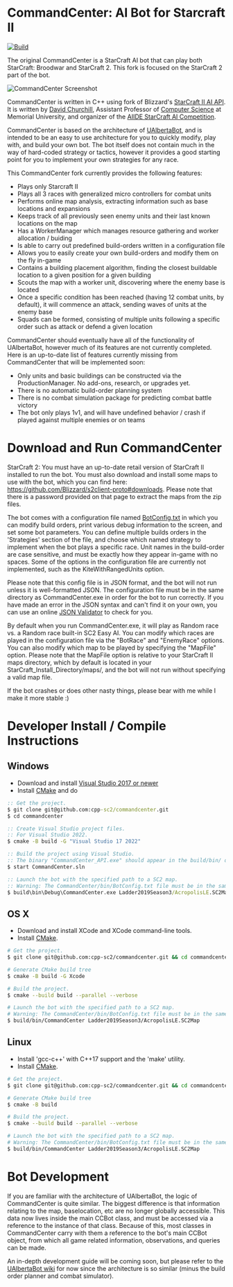 # CommandCenter: AI Bot for Starcraft II

[![Build](https://github.com/cpp-sc2/commandcenter/actions/workflows/ci.yml/badge.svg)](https://github.com/cpp-sc2/commandcenter/actions/workflows/ci.yml)

The original CommandCenter is a StarCraft AI bot that can play both StarCraft: Broodwar and StarCraft 2. This fork is focused on the StarCraft 2 part of the bot.

![CommandCenter Screenshot](https://i.imgur.com/SbTymsO.jpg)

CommandCenter is written in C++ using fork of Blizzard's [StarCraft II AI API](https://github.com/cpp-sc2/cpp-sc2). It is written by [David Churchill](http://www.cs.mun.ca/~dchurchill/), Assistant Professor of [Computer Science](https://www.cs.mun.ca/) at Memorial University, and organizer of the [AIIDE StarCraft AI Competition](http://www.cs.mun.ca/~dchurchill/starcraftaicomp/).

CommandCenter is based on the architecture of [UAlbertaBot](https://github.com/davechurchill/ualbertabot/wiki), and is intended to be an easy to use architecture for you to quickly modify, play with, and build your own bot. The bot itself does not contain much in the way of hard-coded strategy or tactics, however it provides a good starting point for you to implement your own strategies for any race. 

This CommandCenter fork currently provides the following features:
* Plays only Starcraft II
* Plays all 3 races with generalized micro controllers for combat units
* Performs online map analysis, extracting information such as base locations and expansions
* Keeps track of all previously seen enemy units and their last known locations on the map
* Has a WorkerManager which manages resource gathering and worker allocation / buiding
* Is able to carry out predefined build-orders written in a configuration file
* Allows you to easily create your own build-orders and modify them on the fly in-game
* Contains a building placement algorithm, finding the closest buildable location to a given position for a given building 
* Scouts the map with a worker unit, discovering where the enemy base is located
* Once a specific condition has been reached (having 12 combat units, by default), it will commence an attack, sending waves of units at the enemy base
* Squads can be formed, consisting of multiple units following a specific order such as attack or defend a given location

CommandCenter should eventually have all of the functionality of UAlbertaBot, however much of its features are not currently completed. Here is an up-to-date list of features currently missing from CommandCenter that will be implemented soon:
* Only units and basic buildings can be constructed via the ProductionManager. No add-ons, research, or upgrades yet.
* There is no automatic build-order planning system
* There is no combat simulation package for predicting combat battle victory
* The bot only plays 1v1, and will have undefined behavior / crash if played against multiple enemies or on teams

# Download and Run CommandCenter

StarCraft 2: You must have an up-to-date retail version of StarCraft II installed to run the bot. You must also download and install some maps to use with the bot, which you can find here: https://github.com/Blizzard/s2client-proto#downloads. Please note that there is a password provided on that page to extract the maps from the zip files.

The bot comes with a configuration file named [BotConfig.txt](https://github.com/davechurchill/commandcenter/blob/master/bin/BotConfig.txt) in which you can modify build orders, print various debug information to the screen, and set some bot parameters. You can define multiple builds orders in the 'Strategies' section of the file, and choose which named strategy to implement when the bot plays a specific race. Unit names in the build-order are case sensitive, and must be exactly how they appear in-game with no spaces. Some of the options in the configuration file are currently not implemented, such as the KiteWithRangedUnits option.

Please note that this config file is in JSON format, and the bot will not run unless it is well-formatted JSON. The configuration file must be in the same directory as CommandCenter.exe in order for the bot to run correctly. If you have made an error in the JSON syntax and can't find it on your own, you can use an online [JSON Validator](https://jsonlint.com/) to check for you.

By default when you run CommandCenter.exe, it will play as Random race vs. a Random race built-in SC2 Easy AI. You can modify which races are played in the configuration file via the "BotRace" and "EnemyRace" options. You can also modify which map to be played by specifying the "MapFile" option. Please note that the MapFile option is relative to your StarCraft II maps directory, which by default is located in your StarCraft_Install_Directory/maps/, and the bot will not run without specifying a valid map file.

If the bot crashes or does other nasty things, please bear with me while I make it more stable :)

# Developer Install / Compile Instructions
## Windows
* Download and install [Visual Studio 2017 or newer](https://www.visualstudio.com/downloads/)
* Install [CMake](https://cmake.org/download/) and do

```bat
:: Get the project.
$ git clone git@github.com:cpp-sc2/commandcenter.git
$ cd commandcenter

:: Create Visual Studio project files.
:: For Visual Studio 2022.
$ cmake -B build -G "Visual Studio 17 2022"

:: Build the project using Visual Studio.
:: The binary "CommandCenter_API.exe" should appear in the build/bin/ directory
$ start CommandCenter.sln

:: Launch the bot with the specified path to a SC2 map.
:: Warning: The CommandCenter/bin/BotConfig.txt file must be in the same directory as the .exe to run properly
$ build\bin\Debug\CommandCenter.exe Ladder2019Season3/AcropolisLE.SC2Map
```

## OS X
* Download and install XCode and XCode command-line tools.
* Install [CMake](https://cmake.org/download/).

```bash
# Get the project.
$ git clone git@github.com:cpp-sc2/commandcenter.git && cd commandcenter

# Generate CMake build tree
$ cmake -B build -G Xcode

# Build the project.
$ cmake --build build --parallel --verbose

# Launch the bot with the specified path to a SC2 map.
# Warning: The CommandCenter/bin/BotConfig.txt file must be in the same directory as the executable to run properly
$ build/bin/CommandCenter Ladder2019Season3/AcropolisLE.SC2Map
```

## Linux
* Install 'gcc-c++' with C++17 support and the 'make' utility.
* Install [CMake](https://cmake.org/download/).

```bash
# Get the project.
$ git clone git@github.com:cpp-sc2/commandcenter.git && cd commandcenter

# Generate CMake build tree
$ cmake -B build

# Build the project.
$ cmake --build build --parallel --verbose

# Launch the bot with the specified path to a SC2 map.
# Warning: The CommandCenter/bin/BotConfig.txt file must be in the same directory as the executable to run properly
$ build/bin/CommandCenter Ladder2019Season3/AcropolisLE.SC2Map
```

# Bot Development

If you are familiar with the architecture of UAlbertaBot, the logic of CommandCenter is quite similar. The biggest difference is that information relating to the map, baselocation, etc are no longer globally accessible. This data now lives inside the main CCBot class, and must be accessed via a reference to the instance of that class. Because of this, most classes in CommandCenter carry with them a reference to the bot's main CCBot object, from which all game related information, observations, and queries can be made.

An in-depth development guide will be coming soon, but please refer to the [UAlbertaBot wiki](https://github.com/davechurchill/ualbertabot/wiki) for now since the architecture is so similar (minus the build order planner and combat simulator).

